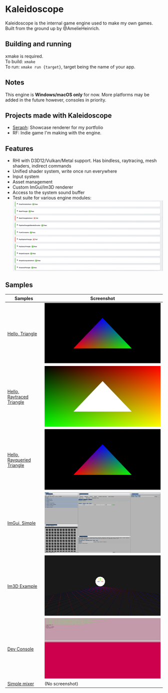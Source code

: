 # Kaleidoscope

Kaleidoscope is the internal game engine used to make my own games. Built from the ground up by @AmelieHeinrich.

## Building and running

xmake is required.\
To build: `xmake`\
To run: `xmake run {target}`, target being the name of your app.

## Notes

This engine is **Windows/macOS only** for now. More platforms may be added in the future however, consoles in priority.

## Projects made with Kaleidoscope

- [Seraph](https://github.com/AmelieHeinrich/Seraph): Showcase renderer for my portfolio
- RF: Indie game I'm making with the engine.

## Features

- RHI with D3D12/Vulkan/Metal support. Has bindless, raytracing, mesh shaders, indirect commands
- Unified shader system, write once run everywhere
- Input system
- Asset management
- Custom ImGui/Im3D renderer
- Access to the system sound buffer
- Test suite for various engine modules: ![](.github/tests.png)

## Samples

| Samples | Screenshot |
| -------- | ------- |
| [Hello, Triangle](code/samples/triangle/) | ![](.github/s_tri.png) |
| [Hello, Raytraced Triangle](code/samples/raytracing_simple/) | ![](.github/s_ray.png) |
| [Hello, Rayqueried Triangle](code/samples/raytracing_simple/) | ![](.github/s_tri.png) |
| [ImGui, Simple](code/samples/imgui_simple/) | ![](.github/s_gui.png) |
| [Im3D Example](code/samples/im3d_simple/) | ![](.github/s_im3d.png) |
| [Dev Console](code/samples/dev_console/) | ![](.github/s_devc.png) |
| [Simple mixer](code/samples/mixer/) | (No screenshot) |
